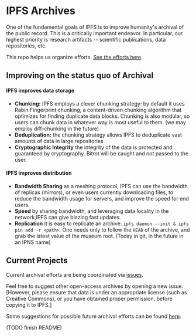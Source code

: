 # IPFS Archives

One of the fundamental goals of IPFS is to improve humanity's archival of the public record. This is a critically important endeavor. In particular, our highest priority is research artifacts -- scientific publications, data repositories, etc.

This repo helps us organize efforts. [See the efforts here](https://github.com/ipfs/archives/issues).

## Improving on the status quo of Archival

#### IPFS improves data storage

- **Chunking:** IPFS employs a clever chunking strategy: by default it uses Rabin Fingerprint chunking, a content-driven chunking algorithm that optimizes for finding duplicate data blocks. Chunking is also modular, so users can chunk data in whatever way is most useful to them. (we may employ diff-chunking in the future)
- **Deduplication:** the chunking strategy allows IPFS to deduplicate vast amounts of data in large repositories.
- **Cryptographic Integrity** the integrity of the data is protected and guaranteed by cryptography. Bitrot will be caught and not passed to the
user.

#### IPFS improves distribution

- **Bandwidth Sharing** as a meshing protocol, IPFS can use the bandwidth of replicas (mirrors), or even users currently downloading files, to reduce the bandwidth usage for servers, and improve the speed for end users.
- **Speed** by sharing bandwidth, and leveraging data locality in the network,IPFS can give blazing fast updates.
- **Replication** it is easy to replicate an archive: `ipfs daemon --init & ipfs pin add -r <path>`. One needs only to follow the `HEAD` of the archive, and grab the latest value of the museum root. (Today in git, in the future in an IPNS name)

## Current Projects

Current archival efforts are being coordinated via [issues](https://github.com/ipfs/archives/issues).

Feel free to suggest other open-access archives by opening a new issue. [However, please ensure that data is under an appropriate license (such as Creative Commons), or you have obtained proper permission, before copying it to IPFS.] 

Some suggestions for possible future archival efforts can be found [here](https://github.com/ipfs/archives/wiki/Suggestions).

(TODO finish README)
